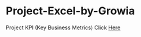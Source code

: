 # Project-Excel-by-Growia

Project KPI (Key Business Metrics) Click [Here](https://docs.google.com/spreadsheets/d/1vGTfnhiaRhfr5R0OIwaNXCEIs_bAgRhW/edit?usp=sharing&ouid=117662789140332205897&rtpof=true&sd=true)
